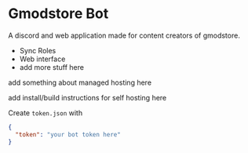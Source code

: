 # Gmodstore Bot

A discord and web application made for content creators of gmodstore.


- Sync Roles
- Web interface
- add more stuff here


add something about managed hosting here


add install/build instructions for self hosting here

Create ``token.json`` with

```json
{
  "token": "your bot token here"
}
```
